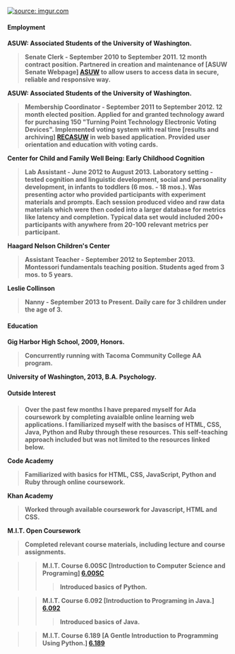 <a href="http://imgur.com/nTRpI5r"><img src="http://i.imgur.com/nTRpI5r.png" title="source: imgur.com" /></a>
<h4>Employment<h4>

**ASUW: Associated Students of the University of Washington.** 

>Senate Clerk - September 2010 to September 2011. 12 month contract position. Partnered in creation and maintenance of [ASUW Senate Webpage] [ASUW] to allow users to access data in secure, reliable and responsive way.

[ASUW]:http://senate.asuw.org/ 

**ASUW: Associated Students of the University of Washington.** 

>Membership Coordinator - September 2011 to September 2012. 12 month elected position. Applied for and granted technology award for purchasing 150 "Turning Point Technology Electronic Voting Devices". Implemented voting system with real time [results and archiving] [RECASUW] in web based application. Provided user orientation and education with voting cards. 

[RECASUW]: https://depts.washington.edu/asuwsen/oro/#!UserIndex

**Center for Child and Family Well Being: Early Childhood Cognition**

>Lab Assistant - June 2012 to August 2013. Laboratory setting - tested cognition and linguistic development, social and personality development, in infants to toddlers (6 mos. - 18 mos.). Was presenting actor who provided participants with experiment materials and prompts. Each session produced video and raw data materials which were then coded into a larger database for metrics like latency and completion. Typical data set would included 200+ participants with anywhere from 20-100 relevant metrics per participant. 

**Haagard Nelson Children's Center**

>Assistant Teacher - September 2012 to September 2013. Montessori fundamentals teaching position. Students aged from 3 mos. to 5 years. 

**Leslie Collinson**

>Nanny - September 2013 to Present. Daily care for 3 children under the age of 3. 

<h4>Education<h4>


**Gig Harbor High School, 2009, Honors.** 
>Concurrently running with Tacoma Community College AA program.  

**University of Washington, 2013, B.A. Psychology.**
<h4>Outside Interest<h4>

>Over the past few months I have prepared myself for Ada coursework by completing avaialble online learning web applications. I familiarized myself with the basiscs of HTML, CSS, Java, Python and Ruby through these resources. This self-teaching approach included but was not limited to the resources linked below. 

**Code Academy**
>Familiarized with basics for HTML, CSS, JavaScript, Python and Ruby through online coursework. 

**Khan Academy**
> Worked through available coursework for Javascript, HTML and CSS. 

**M.I.T. Open Coursework**
>Completed relevant course materials, including lecture and course assignments. 

>>M.I.T. Course 6.00SC [Introduction to Computer Science and Programing] [6.00SC]
>>>Introduced basics of Python. 

[6.00SC]: http://ocw.mit.edu/courses/electrical-engineering-and-computer-science/6-00sc-introduction-to-computer-science-and-programming-spring-2011/

>>M.I.T. Course 6.092 [Introduction to Programing in Java.] [6.092]
>>>Introduced basics of Java. 

[6.092]: http://ocw.mit.edu/courses/electrical-engineering-and-computer-science/6-092-introduction-to-programming-in-java-january-iap-2010/

>>M.I.T. Course 6.189 [A Gentle Introduction to Programming Using Python.] [6.189]

[6.189]: http://ocw.mit.edu/courses/electrical-engineering-and-computer-science/6-189-a-gentle-introduction-to-programming-using-python-january-iap-2011/
